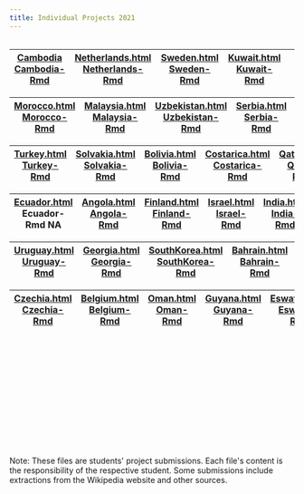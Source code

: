 ```yaml
---
title: Individual Projects 2021
---
```


| 	|  	|  	|   |  |
|:-:	|:-:	|:-:	|:-:	|:-:	|

| [Cambodia](/individualproject2021/Shashini/AS2018471/AS2018471Cambodia.html) [Cambodia-Rmd](/individualproject2021/Shashini/AS2018471/AS2018471Cambodia.Rmd)	|  [Netherlands.html](/individualproject2021/Shashini/AS2018472/2018472Netherands.html) [Netherlands-Rmd](/individualproject2021/Shashini/AS2018472/2018472Netherands.rmd)	| [Sweden.html](/individualproject2021/Shashini/AS2018475/2018475Sweden.html) [Sweden-Rmd](/individualproject2021/Shashini/AS2018475/2018475Sweden.rmd) 	| [Kuwait.html](/individualproject2021/Shashini/AS2018478/2018478.html) [Kuwait-Rmd](/individualproject2021/Shashini/AS2018478/2018478.Rmd)   |  |
|:-:	|:-:	|:-:	|:-:	|:-:	|

| [Morocco.html](/individualproject2021/Shashini/AS2018480/2018480Morocco.html) [Morocco-Rmd](/individualproject2021/Shashini/AS2018480/2018480Morocco.Rmd) 	| [Malaysia.html](/individualproject2021/Shashini/AS2018484/2018484MALAYSIA.html) [Malaysia-Rmd](/individualproject2021/Shashini/AS2018484/2018484MALAYSIA.Rmd) 	|  [Uzbekistan.html](/individualproject2021/Shashini/AS2018485/2018485Uzbekistan.html) [Uzbekistan-Rmd](/individualproject2021/Shashini/AS2018485/2018485Uzbekistan.Rmd)	|  [Serbia.html](/individualproject2021/Shashini/AS2018486/2018486.html) [Serbia-Rmd](/individualproject2021/Shashini/AS2018486/2018486.Rmd)	 | [Italy.html](/individualproject2021/Shashini/AS2018490/2018490Italy.html) [Italy-Rmd](/individualproject2021/Shashini/AS2018490/2018490Italy.Rmd) |
|:-:	|:-:	|:-:	|:-:	|:-:	|

| [Turkey.html](/individualproject2021/Shashini/AS2018493/2018493TURKEY.html) [Turkey-Rmd](/individualproject2021/Shashini/AS2018493/2018493TURKEY.Rmd)	| [Solvakia.html](/individualproject2021/Shashini/AS2018500/2018500Slovakia.html) [Solvakia-Rmd](/individualproject2021/Shashini/AS2018500/2018500Slovakia.Rmd) 	| [Bolivia.html](/individualproject2021/Shashini/AS2018501/2018501Bolivia.html) [Bolivia-Rmd](/individualproject2021/Shashini/AS2018501/2018501Bolivia.Rmd) 	|  [Costarica.html](/individualproject2021/Shashini/AS2018502/2018502COSTA_RICA.html) [Costarica-Rmd](/individualproject2021/Shashini/AS2018502/2018502COSTA_RICA.Rmd) | [Qatar.html](/individualproject2021/Shashini/AS2018503/2018503Qatar.html) [Qatar-Rmd](/individualproject2021/Shashini/AS2018503/2018503Qatar.Rmd) |
|:-:	|:-:	|:-:	|:-:	|:-:	|

| [Ecuador.html](/individualproject2021/Shashini/AS2018507/2018507Ecuador.html) Ecuador-Rmd NA	| [Angola.html](/individualproject2021/Shashini/AS2018508/2018508angola.html) [Angola-Rmd](/individualproject2021/Shashini/AS2018508/2018508angola.Rmd) 	|  [Finland.html](/individualproject2021/Shashini/AS2018514/AS2018514FINLAND.html) [Finland-Rmd](/individualproject2021/Shashini/AS2018514/2018514FINLAND.Rmd)	| [Israel.html](/individualproject2021/Shashini/AS2018516/2018516Israel.html) [Israel-Rmd](/individualproject2021/Shashini/AS2018516/2018516Israel.Rmd)  | [India.html](/individualproject2021/Shashini/AS2018517/2018517INDIA.html) [India-Rmd](/individualproject2021/Shashini/AS2018517/2018517INDIA.Rmd) |
|:-:	|:-:	|:-:	|:-:	|:-:	|

| [Uruguay.html](/individualproject2021/Shashini/AS2018519/AS2018519Uruguay.html) [Uruguay-Rmd](/individualproject2021/Shashini/AS2018519/AS2018519Uruguay.Rmd)	| [Georgia.html](/individualproject2021/Shashini/AS2018529/AS2018529-Georgia.html) [Georgia-Rmd](/individualproject2021/Shashini/AS2018529/AS2018529-Georgia.Rmd)  	| [SouthKorea.html](/individualproject2021/Shashini/AS2018530/AS2018530_SouthKorea.html) [SouthKorea-Rmd](/individualproject2021/Shashini/AS2018530/AS2018530_SouthKorea.Rmd) 	|[Bahrain.html](/individualproject2021/Shashini/AS2018536/AS2018536BAHRAIN.html) [Bahrain-Rmd](/individualproject2021/Shashini/AS2018536/AS2018536BAHRAIN.Rmd)   | [Peru.html](/individualproject2021/Shashini/AS2018537/2018537Peru.html) [Peru-Rmd](/individualproject2021/Shashini/AS2018537/2018537Peru.Rmd) |
|:-:	|:-:	|:-:	|:-:	|:-:	|

| [Czechia.html](/individualproject2021/Shashini/AS2018538/AS2018538Czechia.html) [Czechia-Rmd](/individualproject2021/Shashini/AS2018538/AS2018538Czechia.Rmd)	| [Belgium.html](/individualproject2021/Shashini/AS2018542/AS2018542Belgium.html) [Belgium-Rmd](/individualproject2021/Shashini/AS2018542/AS2018542Belgium.Rmd) 	| [Oman.html](/individualproject2021/Shashini/AS2018546/AS2018546Oman.html) [Oman-Rmd](/individualproject2021/Shashini/AS2018546/AS2018546Oman.Rmd) 	| [Guyana.html](/individualproject2021/Jayani/AS2017376/AS2017376Guyana.html) [Guyana-Rmd](/individualproject2021/Jayani/AS2018503/AS2017376Guyana.Rmd)  | [Eswatini.html](/individualproject2021/Jayani/AS2017378/AS2017378_Eswatini.html) [Eswatini-Rmd](/individualproject2021/Jayani/AS2017378/AS2017378Eswatini.Rmd)  |
|:-:	|:-:	|:-:	|:-:	|:-:	|

| 	|  	|  	|   |  |
|:-:	|:-:	|:-:	|:-:	|:-:	|

| 	|  	|  	|   |  |
|:-:	|:-:	|:-:	|:-:	|:-:	|

| 	|  	|  	|   |  |
|:-:	|:-:	|:-:	|:-:	|:-:	|

| 	|  	|  	|   |  |
|:-:	|:-:	|:-:	|:-:	|:-:	|

| 	|  	|  	|   |  |
|:-:	|:-:	|:-:	|:-:	|:-:	|

| 	|  	|  	|   |  |
|:-:	|:-:	|:-:	|:-:	|:-:	|

| 	|  	|  	|   |  |
|:-:	|:-:	|:-:	|:-:	|:-:	|

| 	|  	|  	|   |  |
|:-:	|:-:	|:-:	|:-:	|:-:	|

| 	|  	|  	|   |  |
|:-:	|:-:	|:-:	|:-:	|:-:	|

| 	|  	|  	|   |  |
|:-:	|:-:	|:-:	|:-:	|:-:	|

| 	|  	|  	|   |  |
|:-:	|:-:	|:-:	|:-:	|:-:	|

| 	|  	|  	|   |  |
|:-:	|:-:	|:-:	|:-:	|:-:	|

| 	|  	|  	|   |  |
|:-:	|:-:	|:-:	|:-:	|:-:	|

Note: These files are students' project submissions. Each file's content is the responsibility of the respective student. Some submissions include extractions from the Wikipedia website and other sources.

